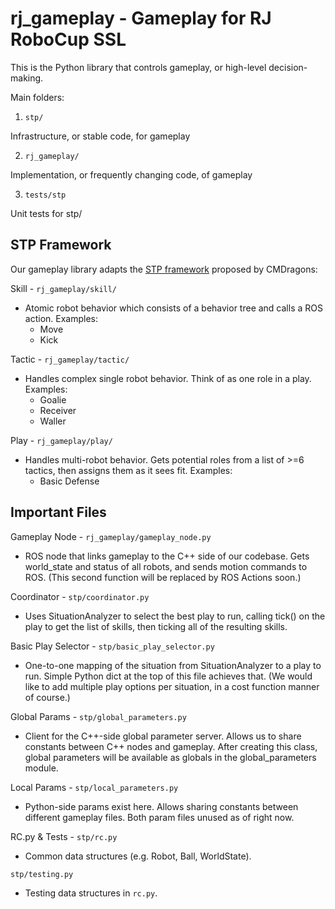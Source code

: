 # rj\_gameplay - Gameplay for RJ RoboCup SSL 

This is the Python library that controls gameplay, or high-level
decision-making. 

Main folders: 

1. `stp/`         

Infrastructure, or stable code, for gameplay

2. `rj_gameplay/` 

Implementation, or frequently changing code, of gameplay 

3. `tests/stp`    

Unit tests for stp/ 

## STP Framework

Our gameplay library adapts the [STP
framework](https://citeseerx.ist.psu.edu/viewdoc/download?doi=10.1.1.61.1972&rep=rep1&type=pdf)
proposed by CMDragons: 

Skill - `rj_gameplay/skill/`

* Atomic robot behavior which consists of a behavior tree and calls a ROS
  action.  Examples:
    - Move 
    - Kick

Tactic - `rj_gameplay/tactic/`

* Handles complex single robot behavior. Think of as one role in a play.
  Examples:
    - Goalie
    - Receiver
    - Waller 

Play - `rj_gameplay/play/`

* Handles multi-robot behavior. Gets potential roles from a list of >=6
  tactics, then assigns them as it sees fit. Examples:
    - Basic Defense

## Important Files

Gameplay Node - `rj_gameplay/gameplay_node.py` 

* ROS node that links gameplay to the C++ side of our codebase. Gets
  world\_state and status of all robots, and sends motion commands to ROS.
  (This second function will be replaced by ROS Actions soon.)

Coordinator - `stp/coordinator.py`           

* Uses SituationAnalyzer to select the best play to run, calling tick() on the
  play to get the list of skills, then ticking all of the resulting skills.

Basic Play Selector - `stp/basic_play_selector.py`   

* One-to-one mapping of the situation from SituationAnalyzer to a play to run.
  Simple Python dict at the top of this file achieves that. (We would like to
  add multiple play options per situation, in a cost function manner of
  course.)

Global Params - `stp/global_parameters.py`     

* Client for the C++-side global parameter server. Allows us to share constants
  between C++ nodes and gameplay. After creating this class, global parameters
  will be available as globals in the global\_parameters module.

Local Params - `stp/local_parameters.py`      

* Python-side params exist here. Allows sharing constants between different
  gameplay files. Both param files unused as of right now.

RC.py & Tests - `stp/rc.py`                    

* Common data structures (e.g. Robot, Ball, WorldState).

`stp/testing.py`               

* Testing data structures in `rc.py`.
